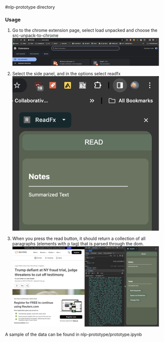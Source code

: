 

#nlp-prototype directory

### Usage


1. Go to the chrome extension page, select load unpacked and choose the src-unpack-to-chrome
![Alt text](imgs/unpack.png)

2. Select the side panel, and in the options select readfx
![Alt text](imgs/sidepanel.png)

3. When you press the read button, it should return a collection of all paragraphs (elements with p tag) that is parsed through the dom.
![Alt text](imgs/parse.png)

A sample of the data can be found in nlp-prototype/prototype.ipynb